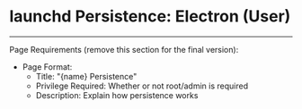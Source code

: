 # launchd Persistence: Electron (User)








--------
Page Requirements (remove this section for the final version):
- Page Format:
  - Title: "{name} Persistence"
  - Privilege Required: Whether or not root/admin is required
  - Description: Explain how persistence works
